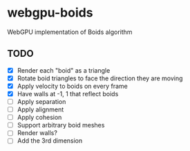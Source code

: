 # webgpu-boids

WebGPU implementation of Boids algorithm

## TODO

- [x] Render each "boid" as a triangle
- [x] Rotate boid triangles to face the direction they are moving
- [x] Apply velocity to boids on every frame
- [x] Have walls at -1, 1 that reflect boids
- [ ] Apply separation
- [ ] Apply alignment
- [ ] Apply cohesion
- [ ] Support arbitrary boid meshes
- [ ] Render walls?
- [ ] Add the 3rd dimension
